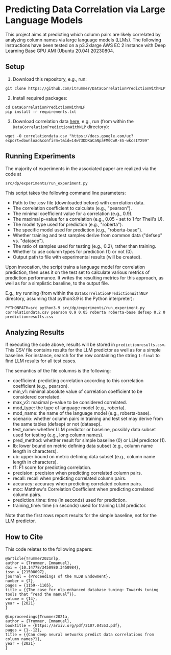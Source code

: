 # Predicting Data Correlation via Large Language Models

This project aims at predicting which column pairs are likely correlated by analyzing column names via large language models (LLMs). The following instructions have been tested on a p3.2xlarge AWS EC 2 instance with Deep Learning Base GPU AMI (Ubuntu 20.04) 20230804.

## Setup

1. Download this repository, e.g., run:
```
git clone https://github.com/itrummer/DataCorrelationPredictionWithNLP
```
2. Install required packages:
```
cd DataCorrelationPredictionWithNLP
pip install -r requirements.txt
```
3. Download correlation data [here](https://drive.google.com/file/d/14w73DDKaCaNpaFM0CwR-ES-wkcsIYX99/view?usp=share_link), e.g., run (from within the `DataCorrelationPredictionWithNLP` directory):
```
wget -O correlationdata.csv "https://docs.google.com/uc?export=download&confirm=t&id=14w73DDKaCaNpaFM0CwR-ES-wkcsIYX99"
```

## Running Experiments

The majority of experiments in the associated paper are realized via the code at
```
src/dp/experiments/run_experiment.py
```
This script takes the following command line parameters:
- Path to the .csv file (downloaded before) with correlation data.
- The correlation coefficient to calculate (e.g., "pearson").
- The minimal coefficient value for a correlation (e.g., 0.9).
- The maximal p-value for a correlation (e.g., 0.05 - set to 1 for Theil's U).
- The model type used for prediction (e.g., "roberta").
- The specific model used for prediction (e.g., "roberta-base").
- Whether training and test samples derive from common data ("defsep" vs. "datasep").
- The ratio of samples used for testing (e.g., 0.2), rather than training.
- Whether to use column types for prediction (1) or not (0).
- Output path to file with experimental results (will be created).

Upon invocation, the script trains a language model for correlation prediction, then uses it on the test set to calculate various metrics of prediction performance. It writes the resulting metrics for this approach, as well as for a simplistic baseline, to the output file.

E.g., try running (from within the `DataCorrelationPredictionWithNLP` directory, assuming that python3.9 is the Python interpreter):
```
PYTHONPATH=src python3.9 src/dp/experiments/run_experiment.py correlationdata.csv pearson 0.9 0.05 roberta roberta-base defsep 0.2 0 predictionresults.csv
```

## Analyzing Results

If executing the code above, results will be stored in `predictionresults.csv`. This CSV file contains results for the LLM predictor as well as for a simple baseline. For instance, search for the row containing the string `1-final` to find LLM results for all test cases.

The semantics of the file columns is the following:
- coefficient: predicting correlation according to this correlation coefficient (e.g., pearson).
- min_v1: minimal absolute value of correlation coefficient to be considered correlated.
- max_v2: maximal p-value to be considered correlated.
- mod_type: the type of language model (e.g., roberta).
- mod_name: the name of the language model (e.g., roberta-base).
- scenario: whether column pairs in training and test set may derive from the same tables (defsep) or not (datasep).
- test_name: whether LLM predictor or baseline, possibly data subset used for testing (e.g., long column names).
- pred_method: whether result for simple baseline (0) or LLM predictor (1).
- lb: lower bound on metric defining data subset (e.g., column name length in characters).
- ub: upper bound on metric defining data subset (e.g., column name length in characters).
- f1: F1 score for predicting correlation.
- precision: precision when predicting correlated column pairs.
- recall: recall when predicting correlated column pairs.
- accuracy: accuracy when predicting correlated column pairs.
- mcc: Matthew's Correlation Coefficient when predicting correlated column pairs.
- prediction_time: time (in seconds) used for prediction.
- training_time: time (in seconds) used for training LLM predictor.

Note that the first rows report results for the simple baseline, not for the LLM predictor.

## How to Cite

This code relates to the following papers:

```
@article{Trummer2021nlp,
author = {Trummer, Immanuel},
doi = {10.14778/3450980.3450984},
issn = {21508097},
journal = {Proceedings of the VLDB Endowment},
number = {7},
pages = {1159--1165},
title = {{The case for nlp-enhanced database tuning: Towards tuning tools that “read the manual”}},
volume = {14},
year = {2021}
}
```

```
@inproceedings{Trummer2021a,
author = {Trummer, Immanuel},
booktitle = {https://arxiv.org/pdf/2107.04553.pdf},
pages = {1--12},
title = {{Can deep neural networks predict data correlations from column names?}},
year = {2021}
}
```
